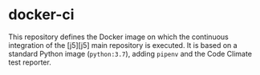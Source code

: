 # docker-ci

This repository defines the Docker image on which the continuous
integration of the [j5][j5] main repository is executed. It is
based on a standard Python image (`python:3.7`), adding `pipenv`
and the Code Climate test reporter.
